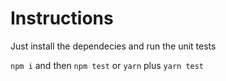 # Instructions

Just install the dependecies and run the unit tests

`npm i` and then `npm test`
or
`yarn` plus `yarn test`
